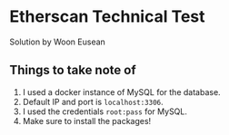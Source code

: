 # Etherscan Technical Test
Solution by Woon Eusean

## Things to take note of
1. I used a docker instance of MySQL for the database.
2. Default IP and port is `localhost:3306`.
3. I used the credentials `root:pass` for MySQL.
4. Make sure to install the packages!